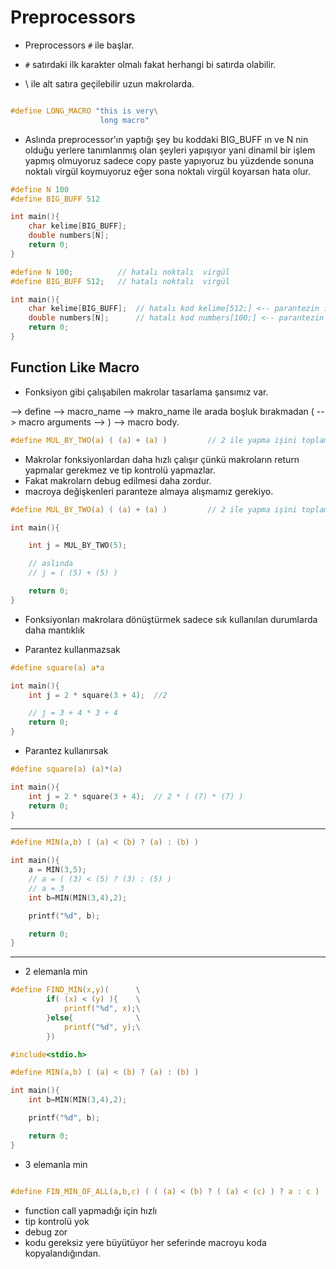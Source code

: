 # Preprocessors

* Preprocessors `#` ile başlar.

* `#` satırdaki ilk karakter olmalı fakat herhangi bi satırda olabilir.

* \ ile alt satıra geçilebilir uzun makrolarda.

```c

#define LONG_MACRO "this is very\
					long macro"


```


* Aslında preprocessor'ın yaptığı şey bu koddaki BIG_BUFF ın ve N nin olduğu yerlere tanımlanmış olan şeyleri yapışıyor yani dinamil bir işlem yapmış olmuyoruz sadece copy paste yapıyoruz bu yüzdende sonuna noktalı virgül koymuyoruz eğer sona noktalı virgül koyarsan hata olur.

```c
#define N 100
#define BIG_BUFF 512

int main(){
	char kelime[BIG_BUFF];
	double numbers[N];
	return 0;
}

```


```c
#define N 100;			// hatalı noktalı  virgül
#define BIG_BUFF 512;	// hatalı noktalı  virgül

int main(){
	char kelime[BIG_BUFF];	// hatalı kod kelime[512;] <-- parantezin içinde noktalı virgül var.
	double numbers[N];		// hatalı kod numbers[100;] <-- parantezin içinde noktalı virgül var.
	return 0;
}

```

## Function Like Macro

* Fonksiyon gibi çalışabilen makrolar tasarlama şansımız var.

 --> define --> macro_name	--> makro_name ile arada boşluk bırakmadan ( -->  macro arguments   -->  ) --> macro body.


```c
#define MUL_BY_TWO(a) ( (a) + (a) )			// 2 ile yapma işini toplama ile yapıyoruz.

```


* Makrolar fonksiyonlardan daha hızlı çalışır çünkü makroların return yapmalar gerekmez ve tip kontrolü yapmazlar.
* Fakat makrolarn debug edilmesi daha zordur.
* macroya değişkenleri paranteze almaya alışmamız gerekiyo.

```c
#define MUL_BY_TWO(a) ( (a) + (a) )			// 2 ile yapma işini toplama ile yapıyoruz.

int main(){

	int j = MUL_BY_TWO(5);

	// aslında 
	// j = ( (5) + (5) )

	return 0;
}

```

* Fonksiyonları makrolara dönüştürmek sadece sık kullanılan durumlarda daha mantıklık


* Parantez kullanmazsak
```c
#define square(a) a*a

int main(){
	int j = 2 * square(3 + 4);	//2

	// j = 3 + 4 * 3 + 4 
	return 0;
}

```

* Parantez kullanırsak
```c
#define square(a) (a)*(a)

int main(){
	int j = 2 * square(3 + 4);	// 2 * ( (7) * (7) ) 
	return 0;
}

```

---

```c
#define MIN(a,b) ( (a) < (b) ? (a) : (b) )

int main(){
	a = MIN(3,5);
	// a = ( (3) < (5) ? (3) : (5) )
	// a = 3
	int b=MIN(MIN(3,4),2);

	printf("%d", b);

	return 0;
}

```

---

* 2 elemanla min

```c
#define FIND_MIN(x,y)(		\
		if( (x) < (y) ){	\
			printf("%d", x);\
		}else{				\
			printf("%d", y);\
		})

```

```c
#include<stdio.h>

#define MIN(a,b) ( (a) < (b) ? (a) : (b) )

int main(){
	int b=MIN(MIN(3,4),2);

	printf("%d", b);

	return 0;
}
```


* 3 elemanla min

```c

#define FIN_MIN_OF_ALL(a,b,c) ( ( (a) < (b) ? ( (a) < (c) ) ? a : c ) : ( (c) < (b) ? c:b ) )  

```


* function call yapmadığı için hızlı
* tip kontrolü yok
* debug zor
* kodu gereksiz yere büyütüyor her seferinde macroyu koda kopyalandığından.
